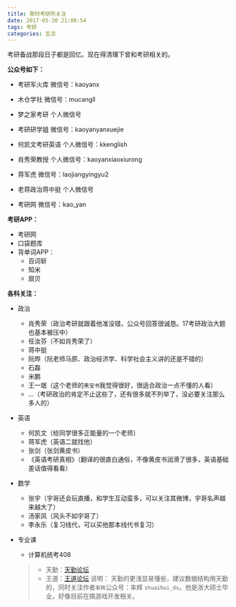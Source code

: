 ```yaml
---
title: 那时考研所关注
date: 2017-05-30 21:08:54
tags: 考研
categories: 生活
---
```


考研备战那段日子都是回忆。现在得清理下曾和考研相关的。

**公众号如下：**


- 考研军火库         微信号：kaoyanx
- 木仓学社           微信号：mucangll
- 梦之家考研         个人微信号
- 考研研学姐         微信号：kaoyanyanxuejie

- 何凯文考研英语     个人微信号：kkenglish
- 肖秀荣教授         个人微信号：kaoyanxiaoxiurong
- 蒋军虎             微信号：laojiangyingyu2
- 老蒋政治蒋中挺     个人微信号

- 考研网             微信号：kao_yan


**考研APP：**

- 考研网
- 口袋题库
- 背单词APP：
    - 百词斩
    - 知米
    - 扇贝

**各科关注：**

- 政治
    - 肖秀荣（政治考研就跟着他准没错，公众号回答很诚恳。17考研政治大题也基本被压中）
    - 任汝芬（不如肖秀荣了）
    - 蒋中挺
    - 阮晔（阮老师马原、政治经济学、科学社会主义讲的还是不错的）
    - 石磊
    - 米鹏
    - 王一珉（这个老师的`黑宝书`我觉得很好，很适合政治一点不懂的人看）
    - ...（考研政治的肯定不止这些了，还有很多就不列举了，没必要关注那么多人的）

- 英语
    - 何凯文（给同学很多正能量的一个老师）
    - 蒋军虎（英语二就找他）
    - 张剑（张剑黄皮书）
    - 《英语考研真相》（翻译的很直白通俗，不像黄皮书润滑了很多，英语基础差话值得看看）

- 数学
    - 张宇（宇哥还会玩直播，和学生互动蛮多，可以关注其微博，宇哥名声越来越大了）
    - 汤家凤（风头不如宇哥了）
    - 李永乐（复习线代，可以买他那本线代书复习）

-  专业课
    - 计算机统考408
    > - 天勤：[天勤论坛](http://www.csbiji.com/)
    > - 王道：[王道论坛](http://www.cskaoyan.com)
    说明：
    > 天勤的更浅显易懂些，建议数据结构用天勤的，同时关注作者`率辉`公众号：率辉 `shuaihui_ds`。他是浙大硕士毕业，好像目前在搞游戏开发相关。